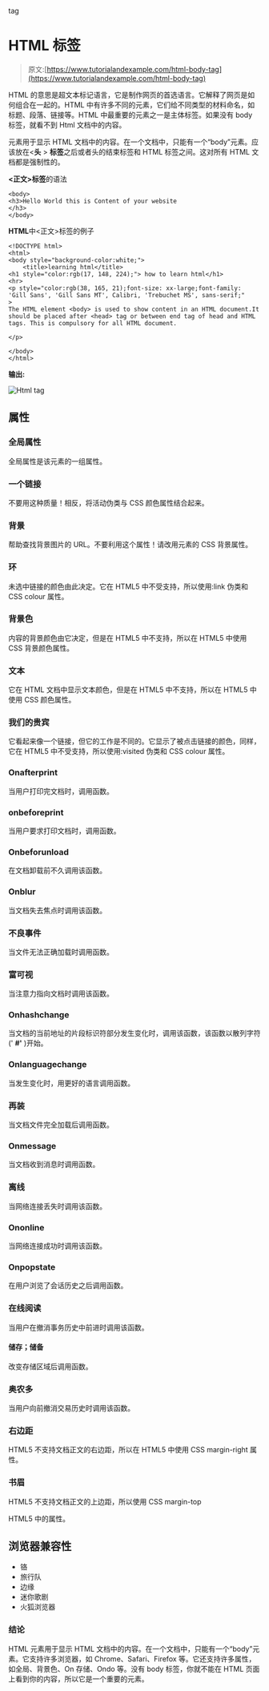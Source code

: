 tag <link href="../Styles/Style.css" type="text/css" rel="stylesheet">

# HTML 标签

> 原文:[https://www.tutorialandexample.com/html-body-tag](https://www.tutorialandexample.com/html-body-tag)

HTML 的意思是超文本标记语言，它是制作网页的首选语言。它解释了网页是如何组合在一起的。HTML 中有许多不同的元素，它们给不同类型的材料命名，如标题、段落、链接等。HTML 中最重要的元素之一是主体标签。如果没有 body 标签，就看不到 Html 文档中的内容。

元素用于显示 HTML 文档中的内容。在一个文档中，只能有一个“body”元素。应该放在<**头** > **标签**之后或者头的结束标签和 HTML 标签之间。这对所有 HTML 文档都是强制性的。

**<正文>标签**的语法

```
<body>
<h3>Hello World this is Content of your website
</h3>
</body> 
```

**HTML**中<正文>标签的例子

```
<!DOCTYPE html>
<html>
<body style="background-color:white;">
    <title>learning html</title>
<h1 style="color:rgb(17, 148, 224);"> how to learn html</h1>
<hr>
<p style="color:rgb(38, 165, 21);font-size: xx-large;font-family: 'Gill Sans', 'Gill Sans MT', Calibri, 'Trebuchet MS', sans-serif;" 
>
The HTML element <body> is used to show content in an HTML document.It should be placed after <head> tag or between end tag of head and HTML tags. This is compulsory for all HTML document.

</p>

</body>
</html> 
```

**输出:**

![Html <body> tag](../Images/101f25bdae7a53f7889528d78fca098f.png)

## 属性

### 全局属性

全局属性是该元素的一组属性。

### 一个链接

不要用这种质量！相反，将活动伪类与 CSS 颜色属性结合起来。

### 背景

帮助查找背景图片的 URL。不要利用这个属性！请改用元素的 CSS 背景属性。

### 环

未选中链接的颜色由此决定。它在 HTML5 中不受支持，所以使用:link 伪类和 CSS colour 属性。

### 背景色

内容的背景颜色由它决定，但是在 HTML5 中不支持，所以在 HTML5 中使用 CSS 背景颜色属性。

### 文本

它在 HTML 文档中显示文本颜色，但是在 HTML5 中不支持，所以在 HTML5 中使用 CSS 颜色属性。

### 我们的贵宾

它看起来像一个链接，但它的工作是不同的。它显示了被点击链接的颜色，同样，它在 HTML5 中不受支持，所以使用:visited 伪类和 CSS colour 属性。

### Onafterprint

当用户打印完文档时，调用函数。

### onbeforeprint

当用户要求打印文档时，调用函数。

### Onbeforunload

在文档卸载前不久调用该函数。

### Onblur

当文档失去焦点时调用该函数。

### 不良事件

当文件无法正确加载时调用函数。

### 富可视

当注意力指向文档时调用该函数。

### Onhashchange

当文档的当前地址的片段标识符部分发生变化时，调用该函数，该函数以散列字符(' **#'** )开始。

### Onlanguagechange

当发生变化时，用更好的语言调用函数。

### 再装

当文档文件完全加载后调用函数。

### Onmessage

当文档收到消息时调用函数。

### 离线

当网络连接丢失时调用该函数。

### Ononline

当网络连接成功时调用该函数。

### Onpopstate

在用户浏览了会话历史之后调用函数。

### 在线阅读

当用户在撤消事务历史中前进时调用该函数。

#### 储存；储备

改变存储区域后调用函数。

### 奥农多

当用户向前撤消交易历史时调用该函数。

### 右边距

HTML5 不支持文档正文的右边距，所以在 HTML5 中使用 CSS margin-right 属性。

### 书眉

HTML5 不支持文档正文的上边距，所以使用 CSS margin-top

HTML5 中的属性。

## 浏览器兼容性

*   铬
*   旅行队
*   边缘
*   迷你歌剧
*   火狐浏览器

### 结论

HTML 元素用于显示 HTML 文档中的内容。在一个文档中，只能有一个“body”元素。它支持许多浏览器，如 Chrome、Safari、Firefox 等。它还支持许多属性，如全局、背景色、On 存储、Ondo 等。没有 body 标签，你就不能在 HTML 页面上看到你的内容，所以它是一个重要的元素。